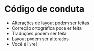 # Código de conduta
- Alterações de layout podem ser feitas
- Correção ortográfica pode er feita
- Traduções podem ser feita
- Layout podem ser alterados
- Você é livre!
